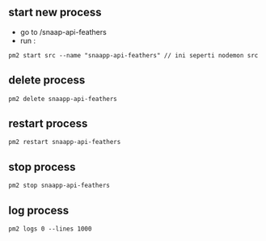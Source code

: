 ## start new process
 - go to /snaap-api-feathers
 - run :

```
pm2 start src --name "snaapp-api-feathers" // ini seperti nodemon src
```

## delete process 

```
pm2 delete snaapp-api-feathers
```

## restart process

```
pm2 restart snaapp-api-feathers
```
## stop process

```
pm2 stop snaapp-api-feathers
```

## log process

```
pm2 logs 0 --lines 1000
```
